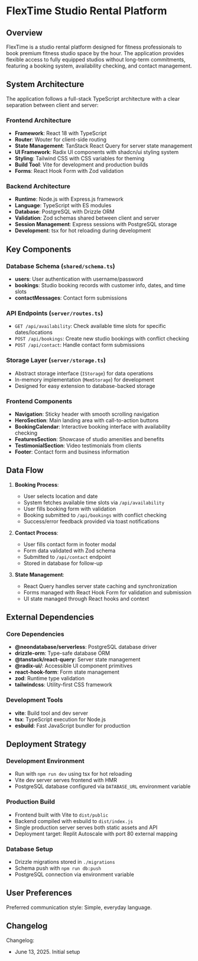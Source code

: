 # FlexTime Studio Rental Platform

## Overview

FlexTime is a studio rental platform designed for fitness professionals to book premium fitness studio space by the hour. The application provides flexible access to fully equipped studios without long-term commitments, featuring a booking system, availability checking, and contact management.

## System Architecture

The application follows a full-stack TypeScript architecture with a clear separation between client and server:

### Frontend Architecture
- **Framework**: React 18 with TypeScript
- **Router**: Wouter for client-side routing
- **State Management**: TanStack React Query for server state management
- **UI Framework**: Radix UI components with shadcn/ui styling system
- **Styling**: Tailwind CSS with CSS variables for theming
- **Build Tool**: Vite for development and production builds
- **Forms**: React Hook Form with Zod validation

### Backend Architecture
- **Runtime**: Node.js with Express.js framework
- **Language**: TypeScript with ES modules
- **Database**: PostgreSQL with Drizzle ORM
- **Validation**: Zod schemas shared between client and server
- **Session Management**: Express sessions with PostgreSQL storage
- **Development**: tsx for hot reloading during development

## Key Components

### Database Schema (`shared/schema.ts`)
- **users**: User authentication with username/password
- **bookings**: Studio booking records with customer info, dates, and time slots
- **contactMessages**: Contact form submissions

### API Endpoints (`server/routes.ts`)
- `GET /api/availability`: Check available time slots for specific dates/locations
- `POST /api/bookings`: Create new studio bookings with conflict checking
- `POST /api/contact`: Handle contact form submissions

### Storage Layer (`server/storage.ts`)
- Abstract storage interface (`IStorage`) for data operations
- In-memory implementation (`MemStorage`) for development
- Designed for easy extension to database-backed storage

### Frontend Components
- **Navigation**: Sticky header with smooth scrolling navigation
- **HeroSection**: Main landing area with call-to-action buttons
- **BookingCalendar**: Interactive booking interface with availability checking
- **FeaturesSection**: Showcase of studio amenities and benefits
- **TestimonialSection**: Video testimonials from clients
- **Footer**: Contact form and business information

## Data Flow

1. **Booking Process**:
   - User selects location and date
   - System fetches available time slots via `/api/availability`
   - User fills booking form with validation
   - Booking submitted to `/api/bookings` with conflict checking
   - Success/error feedback provided via toast notifications

2. **Contact Process**:
   - User fills contact form in footer modal
   - Form data validated with Zod schema
   - Submitted to `/api/contact` endpoint
   - Stored in database for follow-up

3. **State Management**:
   - React Query handles server state caching and synchronization
   - Forms managed with React Hook Form for validation and submission
   - UI state managed through React hooks and context

## External Dependencies

### Core Dependencies
- **@neondatabase/serverless**: PostgreSQL database driver
- **drizzle-orm**: Type-safe database ORM
- **@tanstack/react-query**: Server state management
- **@radix-ui/**: Accessible UI component primitives
- **react-hook-form**: Form state management
- **zod**: Runtime type validation
- **tailwindcss**: Utility-first CSS framework

### Development Tools
- **vite**: Build tool and dev server
- **tsx**: TypeScript execution for Node.js
- **esbuild**: Fast JavaScript bundler for production

## Deployment Strategy

### Development Environment
- Run with `npm run dev` using tsx for hot reloading
- Vite dev server serves frontend with HMR
- PostgreSQL database configured via `DATABASE_URL` environment variable

### Production Build
- Frontend built with Vite to `dist/public`
- Backend compiled with esbuild to `dist/index.js`
- Single production server serves both static assets and API
- Deployment target: Replit Autoscale with port 80 external mapping

### Database Setup
- Drizzle migrations stored in `./migrations`
- Schema push with `npm run db:push`
- PostgreSQL connection via environment variable

## User Preferences

Preferred communication style: Simple, everyday language.

## Changelog

Changelog:
- June 13, 2025. Initial setup